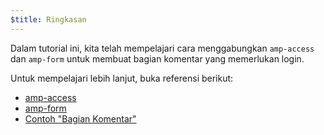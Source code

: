 ```yaml
---
$title: Ringkasan
---
```


Dalam tutorial ini, kita telah mempelajari cara menggabungkan `amp-access` dan `amp-form` untuk membuat bagian komentar yang memerlukan login.

Untuk mempelajari lebih lanjut, buka referensi berikut:

- [amp-access](/id/docs/reference/components/amp-access.html)
- [amp-form](/id/docs/reference/components/amp-form.html)
- [Contoh "Bagian Komentar"](https://ampbyexample.com/samples_templates/comment_section/)
